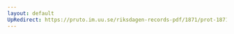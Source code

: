 ```yaml
---
layout: default
UpRedirect: https://pruto.im.uu.se/riksdagen-records-pdf/1871/prot-1871--ak--518.pdf
---
```

